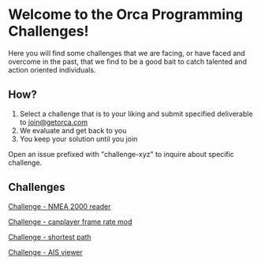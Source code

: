 Welcome to the Orca Programming Challenges!
======

Here you will find some challenges that we are facing, or have faced and overcome in the past, that we find to be a good bait to catch talented and action oriented individuals.

How?
-----

1. Select a challenge that is to your liking and submit specified deliverable to join@getorca.com
2. We evaluate and get back to you
3. You keep your solution until you join

Open an issue prefixed with "challenge-xyz" to inquire about specific challenge.

Challenges
-----

[Challenge - NMEA 2000 reader](./challenge-n2k-reader)

[Challenge - canplayer frame rate mod](./challenge-canplayer)

[Challenge - shortest path](./challenge-shortest-path)

[Challenge - AIS viewer](./challenge-ais-viewer)
